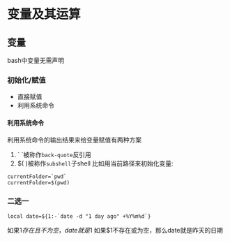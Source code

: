 变量及其运算
============
变量
----
bash中变量无需声明
### 初始化/赋值
* 直接赋值
* 利用系统命令

#### 利用系统命令
利用系统命令的输出结果来给变量赋值有两种方案
1. \` \`被称作`back-quote`反引用
2. $(  )被称作`subshell`子shell
比如用当前路径来初始化变量:
```
currentFolder=`pwd`
currentFolder=$(pwd)
```
### 二选一
```shell
local date=${1:-`date -d "1 day ago" +%Y%m%d`}
```
如果$1存在且不为空，date就是$1
如果$1不存在或为空，那么date就是昨天的日期
